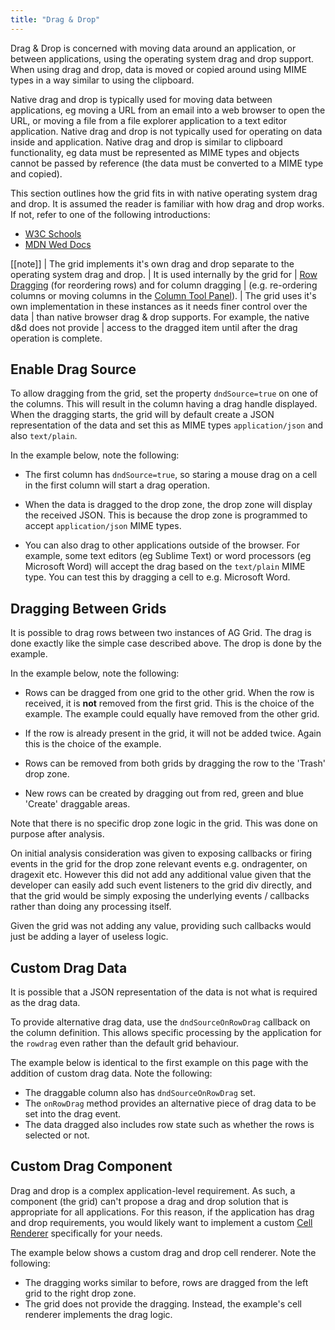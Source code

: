 ```yaml
---
title: "Drag & Drop"
---
```


Drag & Drop is concerned with moving data around an application, or between applications, using the operating system drag and drop support. When using drag and drop, data is moved or copied around using MIME types in a way similar to using the clipboard.

Native drag and drop is typically used for moving data between applications, eg moving a URL from an email into a web browser to open the URL, or moving a file from a file explorer application to a text editor application. Native drag and drop is not typically used for operating on data inside and application. Native drag and drop is similar to clipboard functionality, eg data must be represented as MIME types and objects cannot be passed by reference (the data must be converted to a MIME type and copied).

This section outlines how the grid fits in with native operating system drag and drop. It is assumed the reader is familiar with how drag and drop works. If not, refer to one of the following introductions:

- [W3C Schools](https://www.w3schools.com/html/html5_draganddrop.asp)
- [MDN Wed Docs](https://developer.mozilla.org/en-US/docs/Web/API/HTML_Drag_and_Drop_API)

[[note]]
| The grid implements it's own drag and drop separate to the operating system drag and drop.
| It is used internally by the grid for
| [Row Dragging](/row-dragging/) (for reordering rows) and for column dragging
| (e.g. re-ordering columns or moving columns in the [Column Tool Panel](/tool-panel-columns/)).
| The grid uses it's own implementation in these instances as it needs finer control over the data
| than native browser drag & drop supports. For example, the native d&d does not provide
| access to the dragged item until after the drag operation is complete.

## Enable Drag Source

To allow dragging from the grid, set the property `dndSource=true` on one of the columns.
This will result in the column having a drag handle displayed. When the dragging starts, the grid
will by default create a JSON representation of the data and set this as MIME types `application/json` and also `text/plain`.

<api-documentation source='column-properties/properties.json' section='row dragging' names='["dndSource"]'></api-documentation>

In the example below, note the following:

- The first column has `dndSource=true`, so staring a mouse drag on a cell in the first column will start a drag operation.

- When the data is dragged to the drop zone, the drop zone will display the received JSON. This is because the drop zone is programmed to accept `application/json` MIME types.

- You can also drag to other applications outside of the browser. For example, some text editors (eg Sublime Text) or word processors (eg Microsoft Word) will accept the drag based on the `text/plain` MIME type. You can test this by dragging a cell to e.g. Microsoft Word.

<grid-example title='Simple' name='simple' type='generated'></grid-example>

## Dragging Between Grids

It is possible to drag rows between two instances of AG Grid. The drag is done exactly like the simple case described above. The drop is done by the example.

In the example below, note the following:

- Rows can be dragged from one grid to the other grid. When the row is received, it is **not** removed from the first grid. This is the choice of the example. The example could equally have removed from the other grid.

- If the row is already present in the grid, it will not be added twice. Again this is the choice of the example.

- Rows can be removed from both grids by dragging the row to the 'Trash' drop zone.

- New rows can be created by dragging out from red, green and blue 'Create' draggable areas.

<grid-example title='Two Grids' name='two-grids' type='multi' options='{ "extras": ["fontawesome"] }'></grid-example>

Note that there is no specific drop zone logic in the grid. This was done on purpose after analysis.

On initial analysis consideration was given to exposing callbacks or firing events in the grid for the drop zone relevant events e.g. ondragenter, on dragexit etc. However this did not add any additional value given that the developer can easily add such event listeners to the grid div directly, and that the grid would be simply exposing the underlying events / callbacks rather than doing any processing itself.

Given the grid was not adding any value, providing such callbacks would just be adding a layer of useless logic.

## Custom Drag Data

It is possible that a JSON representation of the data is not what is required as the drag data.

To provide alternative drag data, use the `dndSourceOnRowDrag` callback on the column definition. This allows specific processing by the application for the `rowdrag` even rather than the default grid behaviour.

<api-documentation source='column-properties/properties.json' section='row dragging' names='["dndSourceOnRowDrag"]' ></api-documentation>

The example below is identical to the first example on this page with the addition of custom drag data. Note the following:

- The draggable column also has `dndSourceOnRowDrag` set.
- The `onRowDrag` method provides an alternative piece of drag data to be set into the drag event.
- The data dragged also includes row state such as whether the rows is selected or not.

<grid-example title='Custom Drag Data' name='custom-drag-data' type='generated'></grid-example>

## Custom Drag Component

Drag and drop is a complex application-level requirement. As such, a component (the grid) can't propose a drag and drop solution that is appropriate for all applications. For this reason, if the application has drag and drop requirements, you would likely want to implement a custom [Cell Renderer](/component-cell-renderer/) specifically for your needs.

The example below shows a custom drag and drop cell renderer. Note the following:

- The dragging works similar to before, rows are dragged from the left grid to the right drop zone.
- The grid does not provide the dragging. Instead, the example's cell renderer implements the drag logic.

<grid-example title='Custom Drag Component' name='custom-drag-comp' type='generated' options='{  }'></grid-example>
